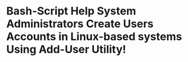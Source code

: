 # Bash-Script Help System Administrators Create Users Accounts in Linux-based systems Using Add-User Utility!

